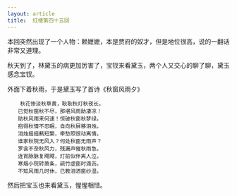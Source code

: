 ```yaml
---
layout: article
title:  红楼第四十五回
---
```


本回突然出现了一个人物：赖嬷嬷，本是贾府的奴才，但是地位很高，说的一翻话非常又道理。

秋天到了，林黛玉的病更加厉害了，宝钗来看黛玉，两个人又交心的聊了聊，黛玉感念宝钗。

外面下着秋雨，于是黛玉写了首诗《秋窗风雨夕》

```
    秋花惨淡秋草黄，耿耿秋灯秋夜长。
　　已觉秋窗秋不尽，那堪风雨助凄凉！
　　助秋风雨来何速！惊破秋窗秋梦绿。
　　抱得秋情不忍眠，自向秋屏移泪烛。
　　泪烛摇摇爇短檠，牵愁照恨动离情。
　　谁家秋院无风入？何处秋窗无雨声？
　　罗衾不奈秋风力，残漏声催秋雨急。
　　连宵脉脉复飕飕，灯前似伴离人泣。
　　寒烟小院转萧条，疏竹虚窗时滴沥。
　　不知风雨几时休，已教泪洒窗纱湿。
```

然后把宝玉也来看黛玉，惺惺相惜。